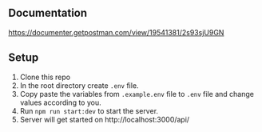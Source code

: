 ## Documentation

https://documenter.getpostman.com/view/19541381/2s93sjU9GN

## Setup

1. Clone this repo
2. In the root directory create `.env` file.
3. Copy paste the variables from `.example.env` file to `.env` file and change values according to you.
4. Run `npm run start:dev` to start the server.
5. Server will get started on http://localhost:3000/api/
